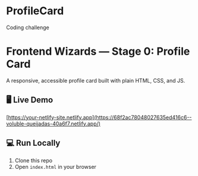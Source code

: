 # ProfileCard
Coding challenge

# Frontend Wizards — Stage 0: Profile Card

A responsive, accessible profile card built with plain HTML, CSS, and JS.

## 🖥️ Live Demo
[https://your-netlify-site.netlify.app](https://68f2ac78048027635ed416c6--voluble-queijadas-40a6f7.netlify.app/)

## 💻 Run Locally
1. Clone this repo  
2. Open `index.html` in your browser
